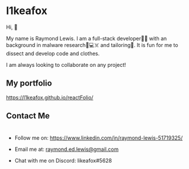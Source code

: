 # l1keafox

Hi, 👋

My name is Raymond Lewis. I am a full-stack developer👨‍💻 with an background in malware research👾💻☠️ and tailoring🧵. It is fun for me to dissect and develop code and clothes.

I am always looking to collaborate on any project! 


## My portfolio 
https://l1keafox.github.io/reactFolio/




## Contact Me
#

- Follow me on: https://www.linkedin.com/in/raymond-lewis-51719325/

- Email me at: raymond.ed.lewis@gmail.com

- Chat with me on Discord: likeafox#5628
